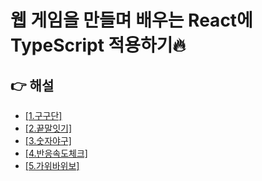 # 웹 게임을 만들며 배우는 React에 TypeScript 적용하기🔥

## 👉 해설

- [\[1.구구단\]](https://blog.naver.com/tlsgkdals71/222664219038)
- [\[2.끝말잇기\]](https://blog.naver.com/tlsgkdals71/222664224558)
- [\[3.숫자야구\]](https://blog.naver.com/tlsgkdals71/222664229325)
- [\[4.반응속도체크\]](https://blog.naver.com/tlsgkdals71/222679233515)
- [\[5.가위바위보\]](https://blog.naver.com/tlsgkdals71/222679983324)
